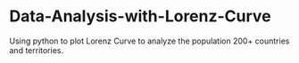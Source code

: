 # Data-Analysis-with-Lorenz-Curve
Using python to plot Lorenz Curve to analyze the population 200+ countries and territories. 
